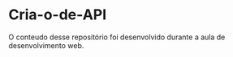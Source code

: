 # Cria-o-de-API
O conteudo desse repositório foi desenvolvido durante a aula de desenvolvimento web.
